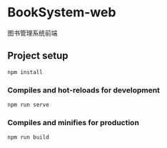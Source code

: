 # BookSystem-web
图书管理系统前端


## Project setup
```
npm install
```

### Compiles and hot-reloads for development
```
npm run serve
```

### Compiles and minifies for production
```
npm run build
